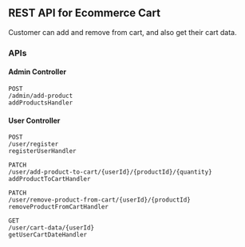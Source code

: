 ## REST API for Ecommerce Cart
Customer can add and remove from cart, and also get their cart data.

### APIs



#### Admin Controller

```
POST 
/admin​/add-product 
addProductsHandler
```
#### User Controller

```
POST
​/user​/register
registerUserHandler
```

```
PATCH
​/user​/add-product-to-cart​/{userId}​/{productId}​/{quantity}
addProductToCartHandler
```

```
PATCH
​/user​/remove-product-from-cart​/{userId}​/{productId}
removeProductFromCartHandler
```

```
GET
​/user​/cart-data​/{userId}
getUserCartDateHandler
```